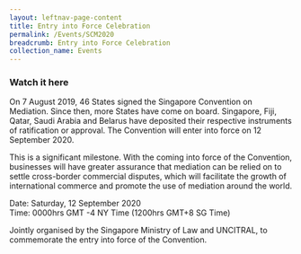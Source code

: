 ```yaml
---
layout: leftnav-page-content
title: Entry into Force Celebration 
permalink: /Events/SCM2020
breadcrumb: Entry into Force Celebration
collection_name: Events
---
```

<!--<style>
  .image {width: 720px;}
  .image {max-width: 100%; max-height:100%; object-fit: contain;}
  .image {width: auto; height: auto;}
}         
</style>-->
### **Watch it here** 
On 7 August 2019, 46 States signed the Singapore Convention on Mediation. Since then, more States have come on board. Singapore, Fiji, Qatar, Saudi Arabia and Belarus have deposited their respective instruments of ratification or approval. The Convention will enter into force on 12 September 2020. 

This is a significant milestone. With the coming into force of the Convention, businesses will have greater assurance that mediation can be relied on to settle cross-border commercial disputes, which will facilitate the growth of international commerce and promote the use of mediation around the world. 

Date: Saturday, 12 September 2020
<br>Time: 0000hrs GMT -4 NY Time (1200hrs GMT+8 SG Time)</br>

Jointly organised by the Singapore Ministry of Law and UNCITRAL, to commemorate the entry into force of the Convention. 
